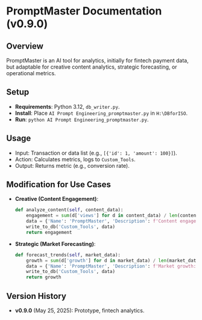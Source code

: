 # PromptMaster Documentation (v0.9.0)

## Overview
PromptMaster is an AI tool for analytics, initially for fintech payment data, but adaptable for creative content analytics, strategic forecasting, or operational metrics.

## Setup
- **Requirements**: Python 3.12, `db_writer.py`.
- **Install**: Place `AI Prompt Engineering_promptmaster.py` in `H:\DBforISO`.
- **Run**: `python AI Prompt Engineering_promptmaster.py`.

## Usage
- Input: Transaction or data list (e.g., `[{'id': 1, 'amount': 100}]`).
- Action: Calculates metrics, logs to `Custom_Tools`.
- Output: Returns metric (e.g., conversion rate).

## Modification for Use Cases
- **Creative (Content Engagement)**:
  ```python
  def analyze_content(self, content_data):
      engagement = sum(d['views'] for d in content_data) / len(content_data) if content_data else 0
      data = {'Name': 'PromptMaster', 'Description': f'Content engagement: {engagement:.2f}', 'Status': 'In Progress', 'Fintech_Focus': 'Creative', 'Version': 'v0.9.1'}
      write_to_db('Custom_Tools', data)
      return engagement
  ```
- **Strategic (Market Forecasting)**:
  ```python
  def forecast_trends(self, market_data):
      growth = sum(d['growth'] for d in market_data) / len(market_data) if market_data else 0
      data = {'Name': 'PromptMaster', 'Description': f'Market growth: {growth:.2f}%', 'Status': 'In Progress', 'Fintech_Focus': 'Strategic', 'Version': 'v0.9.2'}
      write_to_db('Custom_Tools', data)
      return growth
  ```

## Version History
- **v0.9.0** (May 25, 2025): Prototype, fintech analytics.